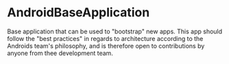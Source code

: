 # AndroidBaseApplication

Base application that can be used to "bootstrap" new apps.
This app should follow the "best practices" in regards to architecture according to the Androids team's philosophy, and is therefore open to contributions by anyone from thee development team.  
